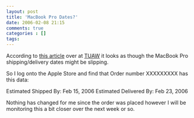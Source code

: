 ```yaml
---
layout: post
title: 'MacBook Pro Dates?'
date: 2006-02-08 21:15
comments: true
categories : []
tags:
---
```

According to <a href="http://www.tuaw.com/2006/02/08/macbook-pro-availability-changes-to-3-4-weeks/">this article</a> over at <a href="http://www.tuaw.com/">TUAW</a> it looks as though the MacBook Pro shipping/delivery dates might be slipping.

So I log onto the Apple Store and find that Order number XXXXXXXXX has this data:

Estimated Shipped By: Feb 15, 2006
Estimated Delivered By: Feb 23, 2006

Nothing has changed for me since the order was placed however I will be monitoring this a bit closer over the next week or so.


